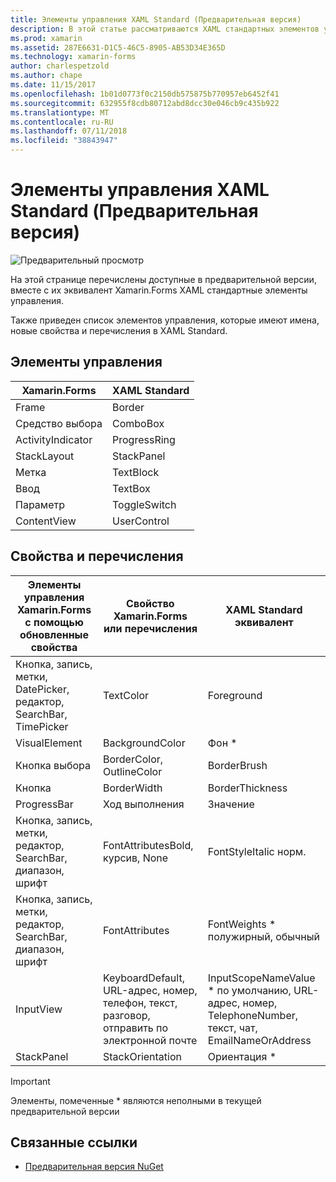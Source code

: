 ```yaml
---
title: Элементы управления XAML Standard (Предварительная версия)
description: В этой статье рассматриваются XAML стандартных элементов управления, доступных в Xamarin.Forms.
ms.prod: xamarin
ms.assetid: 287E6631-D1C5-46C5-8905-AB53D34E365D
ms.technology: xamarin-forms
author: charlespetzold
ms.author: chape
ms.date: 11/15/2017
ms.openlocfilehash: 1b01d0773f0c2150db575875b770957eb6452f41
ms.sourcegitcommit: 632955f8cdb80712abd8dcc30e046cb9c435b922
ms.translationtype: MT
ms.contentlocale: ru-RU
ms.lasthandoff: 07/11/2018
ms.locfileid: "38843947"
---
```

# <a name="xaml-standard-preview-controls"></a>Элементы управления XAML Standard (Предварительная версия)

![Предварительный просмотр](~/media/shared/preview.png)

На этой странице перечислены доступные в предварительной версии, вместе с их эквивалент Xamarin.Forms XAML стандартные элементы управления.

Также приведен список элементов управления, которые имеют имена, новые свойства и перечисления в XAML Standard.

## <a name="controls"></a>Элементы управления

|Xamarin.Forms|XAML Standard|
|--- |--- |
|Frame|Border|
|Средство выбора|ComboBox|
|ActivityIndicator|ProgressRing|
|StackLayout|StackPanel|
|Метка|TextBlock|
|Ввод|TextBox|
|Параметр|ToggleSwitch|
|ContentView|UserControl|


## <a name="properties-and-enumerations"></a>Свойства и перечисления

|Элементы управления Xamarin.Forms с помощью обновленные свойства|Свойство Xamarin.Forms или перечисления|XAML Standard эквивалент|
|--- |--- |--- |
|Кнопка, запись, метки, DatePicker, редактор, SearchBar, TimePicker|TextColor|Foreground|
|VisualElement|BackgroundColor|Фон *|
|Кнопка выбора|BorderColor, OutlineColor|BorderBrush|
|Кнопка|BorderWidth|BorderThickness|
|ProgressBar|Ход выполнения|Значение|
|Кнопка, запись, метки, редактор, SearchBar, диапазон, шрифт|FontAttributesBold, курсив, None|FontStyleItalic норм.|
|Кнопка, запись, метки, редактор, SearchBar, диапазон, шрифт|FontAttributes|FontWeights * полужирный, обычный|
|InputView|KeyboardDefault, URL-адрес, номер, телефон, текст, разговор, отправить по электронной почте|InputScopeNameValue * по умолчанию, URL-адрес, номер, TelephoneNumber, текст, чат, EmailNameOrAddress|
|StackPanel|StackOrientation|Ориентация *|

> [!IMPORTANT]
> Элементы, помеченные * являются неполными в текущей предварительной версии

## <a name="related-links"></a>Связанные ссылки

- [Предварительная версия NuGet](https://aka.ms/xf-xamlstandard-nuget)
